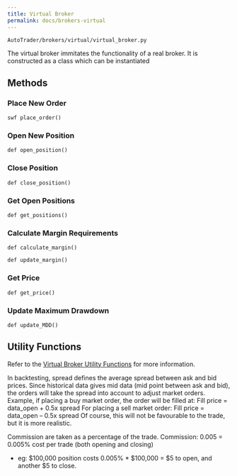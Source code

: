 ```yaml
---
title: Virtual Broker
permalink: docs/brokers-virtual
---
```

`AutoTrader/brokers/virtual/virtual_broker.py`

The virtual broker immitates the functionality of a real broker. It is constructed as a class which can be instantiated


## Methods

### Place New Order
```
swf place_order()
```

### Open New Position

```
def open_position()
```


### Close Position

```
def close_position()
```


### Get Open Positions

```
def get_positions()
```


### Calculate Margin Requirements

```
def calculate_margin()
```


```
def update_margin()
```

### Get Price

```
def get_price()
```


### Update Maximum Drawdown

```
def update_MDD()
```



## Utility Functions

Refer to the [Virtual Broker Utility Functions](virtual-utils) for more information.






In backtesting, spread defines the average spread between ask and bid prices. Since historical data gives mid data (mid point between ask and bid), the orders will take the spread into account to adjust market orders. Example, if placing a buy market order, the order will be filled at:
Fill price = data_open + 0.5x spread
For placing a sell market order:
Fill price = data_open – 0.5x spread
Of course, this will not be favourable to the trade, but it is more realistic. 

Commission are taken as a percentage of the trade. 
Commission: 0.005 = 0.005% cost per trade (both opening and closing)
-	eg: $100,000 position costs 0.005% * $100,000 = $5 to open, and another $5 to close.
